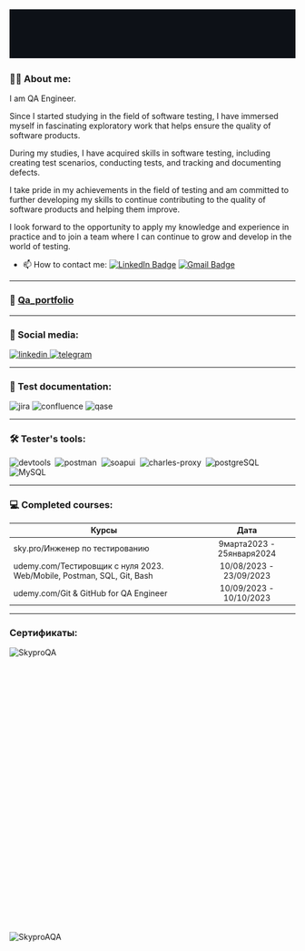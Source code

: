 <div id="header" align="center">
  <img src="https://github.com/AgapovIvan/AgapovIvan/blob/main/result%20(4).gif" width="700"/>
</div>


### 👨‍💻 About me:

I am QA Engineer.

Since I started studying in the field of software testing, I have immersed myself in fascinating exploratory work that helps ensure the quality of software products.

During my studies, I have acquired skills in software testing, including creating test scenarios, conducting tests, and tracking and documenting defects.

I take pride in my achievements in the field of testing and am committed to further developing my skills to continue contributing to the quality of software products and helping them improve.

I look forward to the opportunity to apply my knowledge and experience in practice and to join a team where I can continue to grow and develop in the world of testing.

- 📫 How to contact me: [![LinkedIn Badge](https://img.shields.io/badge/-@иванагапов-blue?style=flat&logo=LinkedIn&logoColor=white)](https://www.linkedin.com/in/agapovivan33/) [![Gmail Badge](https://img.shields.io/badge/-Gmail-red?style=flat&logo=Gmail&logoColor=white)](mailto:agapovivand33@gmail.com)

---
### 📁 [Qa_portfolio](https://github.com/AgapovIvan/QA_portfolio)
---
### 🤝 Social media:

   <div id="badges">
      <a href="https://www.linkedin.com/in/agapovivan33/" target="_blank">
        <img src="https://cdn-icons-png.flaticon.com/512/2504/2504799.png" width="40" height="40" alt="linkedin" />
      </a>
      <a href="https://t.me/IvanQA_33" target="_blank">
        <img src="https://cdn-icons-png.flaticon.com/512/2111/2111646.png" width="40" height="40" alt="telegram" />
      </a>

---

### 📁 Test documentation:

<div>
   <img width="48" height="48" src="https://img.icons8.com/color/48/jira.png" title="jira" alt="jira"/>
  <img width="48" height="48" src="https://img.icons8.com/fluency/48/confluence.png" title="confluence" alt="confluence"/>
  <img src="https://luna1.co/eb0187.png" title="qase" alt="qase" width="40" height="40"/>&nbsp
</div>

---

### 🛠 Tester's tools:
  <div>
    <img src="https://d33wubrfki0l68.cloudfront.net/38b5c953a4667366685d55db55d057c86db1fc54/a0fdc/static/acae6b24d940347661ca901ea07f47c1/chrome-dev-logo-icon.png" title="devtools" alt="devtools" width="40" height="40"/>&nbsp
    <img src="https://www.vectorlogo.zone/logos/getpostman/getpostman-icon.svg" title="postman" alt="postman" width="40" height="40"/>&nbsp
    <img src="https://static0.smartbear.co/smartbearbrand/media/images/home/soapui-icon.svg" title="soapui" alt="soapui" width="40" height="40"/>&nbsp
    <img src="https://cdn.icon-icons.com/icons2/3053/PNG/512/charles_proxy_macos_bigsur_icon_190302.png" title="charles-proxy" alt="charles-proxy" width="40" height="40"/>&nbsp
    <img src="https://www.vectorlogo.zone/logos/postgresql/postgresql-icon.svg" title="postgresql" alt="postgreSQL" width="40" height="40"/>&nbsp
    <img src="https://www.vectorlogo.zone/logos/mysql/mysql-official.svg" title="MySQL" alt="MySQL" width="50" height="50"/>&nbsp

</div>

---


### 💻 Completed courses:

| Курсы                                                           | Дата              |
| ----------------------------------------------------------------| :---------------: | 
| sky.pro/Инженер по тестированию                          | 9марта2023 - 25января2024 |
| udemy.com/Тестировщик с нуля 2023. Web/Mobile, Postman, SQL, Git, Bash | 10/08/2023 - 23/09/2023| 
| udemy.com/Git & GitHub for QA Engineer | 10/09/2023 - 10/10/2023| 

---

### Сертификаты:
<div>
    <img src="https://skills-s3-prod.s3.eu-central-1.amazonaws.com/dc3ab3f717ad412cf892b39e68096f82.jpg" title="SkyproQA" alt="SkyproQA" width="500" height="500" style="display: inline-block;"/>&nbsp;
    <img src="https://skills-s3-prod.s3.eu-central-1.amazonaws.com/8e62f12471bb2f1462af857f513adf02.png?1707745692983" title="SkyproAQA" alt="SkyproAQA" width="500" height="500" style="display: inline-block;"/>&nbsp;
</div>



